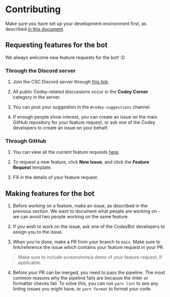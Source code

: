 # Contributing

Make sure you have set up your development environment first, as described [in this document](./SETUP.md).

## Requesting features for the bot

We always welcome new feature requests for the bot! :D

### Through the Discord server

1. Join the CSC Discord server through [this link](https://discord.gg/pHfYBCg).

2. All public Codey-related discussions occur in the **Codey Corner** category in the server.

3. You can post your suggestion in the `#codey-suggestions` channel.

4. If enough people show interest, you can create an issue on the main GitHub repository for your feature request, or ask one of the Codey developers to create an issue on your behalf.

### Through GitHub

1. You can view all the current feature requests [here](https://github.com/uwcsc/codeybot/issues).

2. To request a new feature, click **New Issue**, and click the **Feature Request** template.

3. Fill in the details of your feature request.

## Making features for the bot

1. Before working on a feature, make an issue, as described in the previous section. We want to document what people are working on - we can avoid two people working on the same feature.

2. If you wish to work on the issue, ask one of the CodeyBot developers to assign you to the issue.

3. When you're done, make a PR from your branch to `main`. Make sure to link/reference the issue which contains your feature request in your PR.

> Make sure to include screenshots/a demo of your feature request, if applicable.

4. Before your PR can be merged, you need to pass the pipeline. The most common reasons why the pipeline fails are because the linter or formatter checks fail. To solve this, you can run `yarn lint` to see any linting issues you might have, or `yarn format` to format your code.
